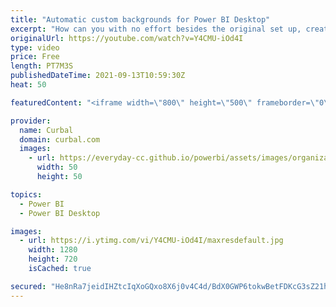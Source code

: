 ```yaml
---
title: "Automatic custom backgrounds for Power BI Desktop"
excerpt: "How can you with no effort besides the original set up, create stunning reports every single time? In this tutorial, i will show you how to set up a custom background for every new page automatically, so you reports wont look dull and white and will stand out among the crowds.  Link to convert image"
originalUrl: https://youtube.com/watch?v=Y4CMU-iOd4I
type: video
price: Free
length: PT7M3S
publishedDateTime: 2021-09-13T10:59:30Z
heat: 50

featuredContent: "<iframe width=\"800\" height=\"500\" frameborder=\"0\" src=\"https://www.youtube.com/embed/Y4CMU-iOd4I\" allow=\"accelerometer; autoplay; encrypted-media; gyroscope; picture-in-picture\" allowfullscreen></iframe>"

provider:
  name: Curbal
  domain: curbal.com
  images:
    - url: https://everyday-cc.github.io/powerbi/assets/images/organizations/curbal.com-50x50.jpg
      width: 50
      height: 50

topics:
  - Power BI
  - Power BI Desktop

images:
  - url: https://i.ytimg.com/vi/Y4CMU-iOd4I/maxresdefault.jpg
    width: 1280
    height: 720
    isCached: true

secured: "He8nRa7jeidIHZtcIqXoGQxo8X6j0v4C4d/BdX0GWP6tokwBetFDKcG3sZ21hCF4YWCQWEtJ9Ees+weK9occ+rcnV+xFqZewb6oYrM+nM7X/Vw15K77NIKt6RX6Fd1TylCUOx+baEHxKL7dk2NMYYOpqmDf5mS6L+NTapooY1v9RZ+yWwe4VCMxLcA3GOomkVMbOecUk9Mwh/ne9I1uc+Whw1ZuwRByf1x/2jLBdERxEoNTAfUIivGcyPiwb2eaUpNwZKcrPeXC9Q4DFbSrT8aEay85Rrz1sdHpy3zKCgiWLjbW7D+4coK6ARt4oeeITDs/iO0vYyYnCu2EenZJynRuUifg3ZVGxxrKDcnZkIfLfG+2RYIRmUTg+uO2SosKSVnEdZkjIIySsYGQK2qzbsd5Bu3bWQOthngxmWq+31AI=;LHbD9oKbJfVpMFvSzNVhIQ=="
---
```


